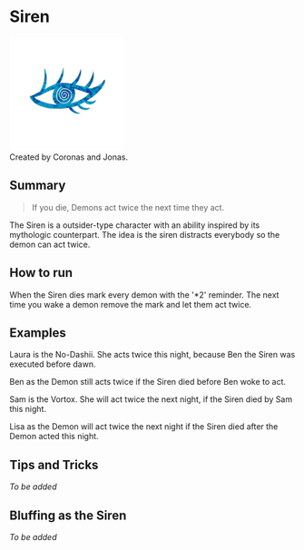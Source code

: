 # Siren
<img src="https://raw.githubusercontent.com/yoyosource/BOTC-HomeBrew/master/Outsider/Siren/image.png" alt="drawing" width="200"/>\
Created by Coronas and Jonas.

## Summary
> If you die, Demons act twice the next time they act.

The Siren is a outsider-type character with an ability inspired by its mythologic counterpart.
The idea is the siren distracts everybody so the demon can act twice.

## How to run

When the Siren dies mark every demon with the '*2' reminder. The next time you wake a demon remove the mark and let them act twice.

## Examples

Laura is the No-Dashii. She acts twice this night, because Ben the Siren was executed before dawn.

Ben as the Demon still acts twice if the Siren died before Ben woke to act.

Sam is the Vortox. She will act twice the next night, if the Siren died by Sam this night.

Lisa as the Demon will act twice the next night if the Siren died after the Demon acted this night.

## Tips and Tricks

*To be added*

## Bluffing as the Siren

*To be added*
